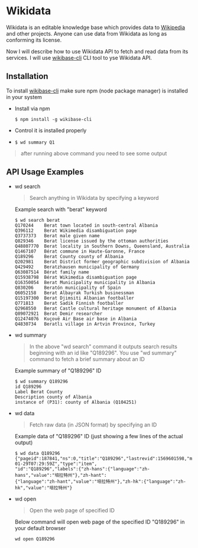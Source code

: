 
# Wikidata

Wikidata is an editable knowledge base which provides data to [Wikipedia](https://en.wikipedia.org/) and other projects. Anyone can use data from Wikidata as long as conforming its license. 

Now I will describe how to use Wikidata API to fetch and read data from its services. I will use [wikibase-cli](https://github.com/maxlath/wikibase-cli) CLI tool to yse Wikidata API.

## Installation

To install [wikibase-cli](https://github.com/maxlath/wikibase-cli) make sure npm (node package manager) is installed in your system

* Install via npm
	
	~~~
	$ npm install -g wikibase-cli 
	~~~
	
* Control it is installed properly
* 
	~~~
	$ wd summary Q1
	~~~
	
>after running above command you need to see some output

## API Usage Examples

* wd search

	> Search anything in Wikidata by specifying a keyword  

	Example search with "berat" keyword 
	
	~~~
	$ wd search berat
	Q170244    Berat town located in south-central Albania
	Q396112    Berat Wikimedia disambiguation page
	Q3737373   Berat male given name
	Q829346    Berat license issued by the ottoman authorities
	Q48807770  Berat locality in Southern Downs, Queensland, Australia
	Q1467107   Bérat commune in Haute-Garonne, France
	Q189296    Berat County county of Albania
	Q202981    Berat District former geographic subdivision of Albania
	Q429492    Beratzhausen municipality of Germany
	Q63087514  Bérat family name
	Q15938798  Bérat Wikimedia disambiguation page
	Q16350054  Berat Municipality municipality in Albania
	Q830206    Beratón municipality of Spain
	Q6052158   Berat Albayrak Turkish businessman
	Q15197300  Berat Djimsiti Albanian footballer
	Q771813    Berat Sadik Finnish footballer
	Q2968550   Berat Castle cultural heritage monument of Albania
	Q89072921  Berat Demir researcher
	Q12474076  Kuçovë Air Base air base in Albania
	Q4830734   Beratlı village in Artvin Province, Turkey
	~~~

* wd summary

	> In the above "wd search" command it outputs search results beginning with an id like "Q189296". You use "wd summary" command to fetch a brief summary about an ID

	Example summary of "Q189296" ID
	
	~~~
	$ wd summary Q189296
	id Q189296
	Label Berat County
	Description county of Albania
	instance of (P31): county of Albania (Q104251)
	~~~

* wd data

	> Fetch raw data (in JSON format) by specifying an ID

	Example data of "Q189296" ID (just showing a few lines of the actual output)
	
	~~~
	$ wd data Q189296
	{"pageid":187841,"ns":0,"title":"Q189296","lastrevid":1569601598,"modified":"2022-01-29T07:29:59Z","type":"item",
	"id":"Q189296","labels":{"zh-hans":{"language":"zh-hans","value":"培拉特州"},"zh-hant":
	{"language":"zh-hant","value":"培拉特州"},"zh-hk":{"language":"zh-hk","value":"培拉特州"}
	~~~

* wd open
	> Open the web page of specified ID

	Below command will open web page of the specified ID "Q189296" in your default browser

	~~~
	wd open Q189296
	~~~